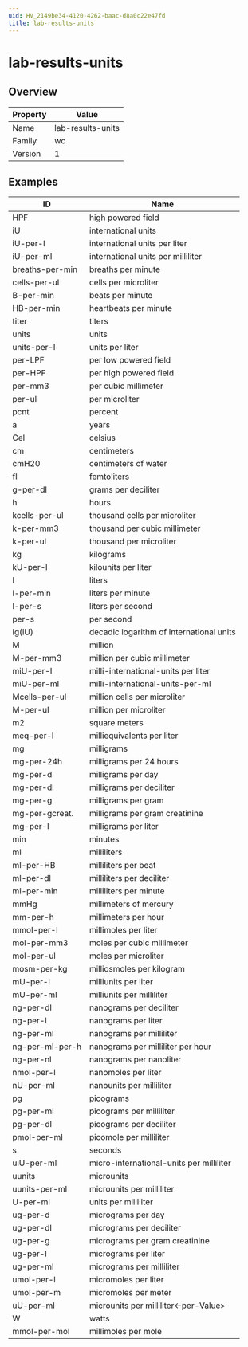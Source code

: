 ```yaml
---
uid: HV_2149be34-4120-4262-baac-d8a0c22e47fd
title: lab-results-units
---
```


# lab-results-units

## Overview

Property|Value
---|--- 
Name|lab-results-units 
Family|wc 
Version|1

## Examples

ID|Name
---|--- 
HPF|high powered field 
iU|international units 
iU-per-l|international units per liter 
iU-per-ml|international units per milliliter 
breaths-per-min|breaths per minute 
cells-per-ul|cells per microliter 
B-per-min|beats per minute 
HB-per-min|heartbeats per minute 
titer|titers 
units|units 
units-per-l|units per liter 
per-LPF|per low powered field 
per-HPF|per high powered field 
per-mm3|per cubic millimeter 
per-ul|per microliter 
pcnt|percent 
a|years 
Cel|celsius 
cm|centimeters 
cmH20|centimeters of water 
fl|femtoliters 
g-per-dl|grams per deciliter 
h|hours 
kcells-per-ul|thousand cells per microliter 
k-per-mm3|thousand per cubic millimeter 
k-per-ul|thousand per microliter 
kg|kilograms 
kU-per-l|kilounits per liter 
l|liters 
l-per-min|liters per minute 
l-per-s|liters per second 
per-s|per second 
lg(iU)|decadic logarithm of international units 
M|million 
M-per-mm3|million per cubic millimeter 
miU-per-l|milli-international-units per liter 
miU-per-ml|milli-international-units-per-ml 
Mcells-per-ul|million cells per microliter 
M-per-ul|million per microliter 
m2|square meters 
meq-per-l|milliequivalents per liter 
mg|milligrams 
mg-per-24h|milligrams per 24 hours 
mg-per-d|milligrams per day 
mg-per-dl|milligrams per deciliter 
mg-per-g|milligrams per gram 
mg-per-gcreat.|milligrams per gram creatinine 
mg-per-l|milligrams per liter 
min|minutes 
ml|milliliters 
ml-per-HB|milliliters per beat 
ml-per-dl|milliliters per deciliter 
ml-per-min|milliliters per minute 
mmHg|millimeters of mercury 
mm-per-h|millimeters per hour 
mmol-per-l|millimoles per liter 
mol-per-mm3|moles per cubic millimeter 
mol-per-ul|moles per microliter 
mosm-per-kg|milliosmoles per kilogram 
mU-per-l|milliunits per liter 
mU-per-ml|milliunits per milliliter 
ng-per-dl|nanograms per deciliter 
ng-per-l|nanograms per liter 
ng-per-ml|nanograms per milliliter 
ng-per-ml-per-h|nanograms per milliliter per hour 
ng-per-nl|nanograms per nanoliter 
nmol-per-l|nanomoles per liter 
nU-per-ml|nanounits per milliliter 
pg|picograms 
pg-per-ml|picograms per milliliter 
pg-per-dl|picograms per deciliter 
pmol-per-ml|picomole per milliliter 
s|seconds 
uiU-per-ml|micro-international-units per milliliter 
uunits|microunits 
uunits-per-ml|microunits per milliliter 
U-per-ml|units per milliliter 
ug-per-d|micrograms per day 
ug-per-dl|micrograms per deciliter 
ug-per-g|micrograms per gram creatinine 
ug-per-l|micrograms per liter 
ug-per-ml|micrograms per milliliter 
umol-per-l|micromoles per liter 
umol-per-m|micromoles per meter 
uU-per-ml|microunits per milliliter<-per-Value> 
W|watts 
mmol-per-mol|millimoles per mole